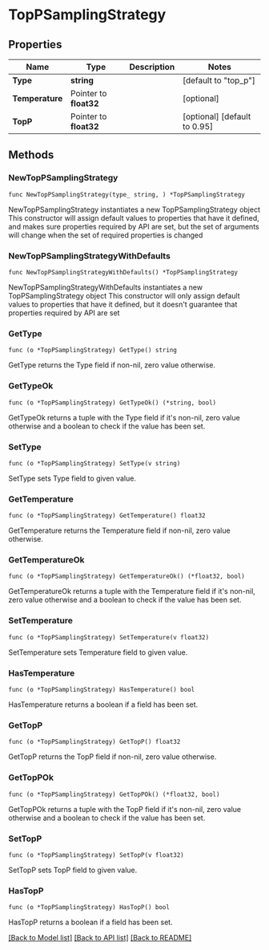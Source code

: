 # TopPSamplingStrategy

## Properties

Name | Type | Description | Notes
------------ | ------------- | ------------- | -------------
**Type** | **string** |  | [default to "top_p"]
**Temperature** | Pointer to **float32** |  | [optional] 
**TopP** | Pointer to **float32** |  | [optional] [default to 0.95]

## Methods

### NewTopPSamplingStrategy

`func NewTopPSamplingStrategy(type_ string, ) *TopPSamplingStrategy`

NewTopPSamplingStrategy instantiates a new TopPSamplingStrategy object
This constructor will assign default values to properties that have it defined,
and makes sure properties required by API are set, but the set of arguments
will change when the set of required properties is changed

### NewTopPSamplingStrategyWithDefaults

`func NewTopPSamplingStrategyWithDefaults() *TopPSamplingStrategy`

NewTopPSamplingStrategyWithDefaults instantiates a new TopPSamplingStrategy object
This constructor will only assign default values to properties that have it defined,
but it doesn't guarantee that properties required by API are set

### GetType

`func (o *TopPSamplingStrategy) GetType() string`

GetType returns the Type field if non-nil, zero value otherwise.

### GetTypeOk

`func (o *TopPSamplingStrategy) GetTypeOk() (*string, bool)`

GetTypeOk returns a tuple with the Type field if it's non-nil, zero value otherwise
and a boolean to check if the value has been set.

### SetType

`func (o *TopPSamplingStrategy) SetType(v string)`

SetType sets Type field to given value.


### GetTemperature

`func (o *TopPSamplingStrategy) GetTemperature() float32`

GetTemperature returns the Temperature field if non-nil, zero value otherwise.

### GetTemperatureOk

`func (o *TopPSamplingStrategy) GetTemperatureOk() (*float32, bool)`

GetTemperatureOk returns a tuple with the Temperature field if it's non-nil, zero value otherwise
and a boolean to check if the value has been set.

### SetTemperature

`func (o *TopPSamplingStrategy) SetTemperature(v float32)`

SetTemperature sets Temperature field to given value.

### HasTemperature

`func (o *TopPSamplingStrategy) HasTemperature() bool`

HasTemperature returns a boolean if a field has been set.

### GetTopP

`func (o *TopPSamplingStrategy) GetTopP() float32`

GetTopP returns the TopP field if non-nil, zero value otherwise.

### GetTopPOk

`func (o *TopPSamplingStrategy) GetTopPOk() (*float32, bool)`

GetTopPOk returns a tuple with the TopP field if it's non-nil, zero value otherwise
and a boolean to check if the value has been set.

### SetTopP

`func (o *TopPSamplingStrategy) SetTopP(v float32)`

SetTopP sets TopP field to given value.

### HasTopP

`func (o *TopPSamplingStrategy) HasTopP() bool`

HasTopP returns a boolean if a field has been set.


[[Back to Model list]](../README.md#documentation-for-models) [[Back to API list]](../README.md#documentation-for-api-endpoints) [[Back to README]](../README.md)


